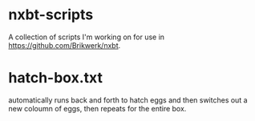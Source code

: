 # nxbt-scripts
A collection of scripts I'm working on for use in https://github.com/Brikwerk/nxbt. 

# hatch-box.txt
automatically runs back and forth to hatch eggs and then switches out a new coloumn of eggs, then repeats for the entire box.
